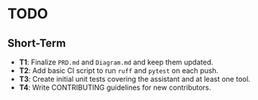 # TODO

## Short-Term
- **T1**: Finalize `PRD.md` and `Diagram.md` and keep them updated.
- **T2**: Add basic CI script to run `ruff` and `pytest` on each push.
- **T3**: Create initial unit tests covering the assistant and at least one tool.
- **T4**: Write CONTRIBUTING guidelines for new contributors.
